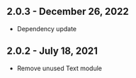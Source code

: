 ## 2.0.3 - December 26, 2022
- Dependency update

## 2.0.2 - July 18, 2021
- Remove unused Text module
